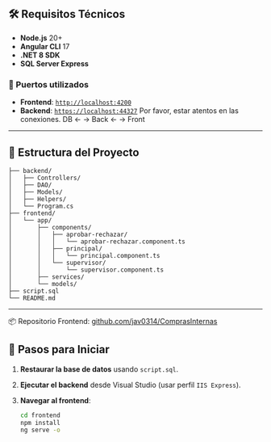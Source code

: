 ## 🛠 Requisitos Técnicos

- **Node.js** 20+
- **Angular CLI** 17
- **.NET 8 SDK**
- **SQL Server Express**

### 🔌 Puertos utilizados

- **Frontend**: [`http://localhost:4200`](http://localhost:4200)
- **Backend**: [`https://localhost:44327`](https://localhost:44327)
Por favor, estar atentos en las conexiones.
 DB <- -> Back <- -> Front
---

## 📁 Estructura del Proyecto

```
├── backend/                   
│   ├── Controllers/
│   ├── DAO/
│   ├── Models/
│   ├── Helpers/
│   └── Program.cs
├── frontend/
│   └── app/
│       ├── components/
│       │   ├── aprobar-rechazar/
│       │   │   └── aprobar-rechazar.component.ts
│       │   ├── principal/
│       │   │   └── principal.component.ts
│       │   └── supervisor/
│       │       └── supervisor.component.ts
│       ├── services/
│       └── models/
├── script.sql
└── README.md
```


---
📦 Repositorio Frontend: [github.com/jav0314/ComprasInternas](https://github.com/jav0314/ComprasInternas)
## 🚀 Pasos para Iniciar

1. **Restaurar la base de datos** usando `script.sql`.
2. **Ejecutar el backend** desde Visual Studio (usar perfil `IIS Express`).
3. **Navegar al frontend**:

   ```bash
   cd frontend
   npm install
   ng serve -o
